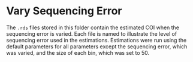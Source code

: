 # Vary Sequencing Error

The `.rds` files stored in this folder contain the estimated COI when the
sequencing error is varied. Each file is named to illustrate the level of
sequencing error used in the estimations. Estimations were run using the default
parameters for all parameters except the sequencing error, which was varied, and
the size of each bin, which was set to 50.
